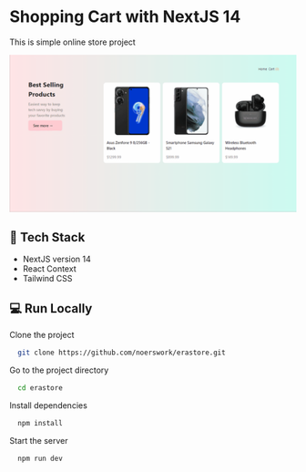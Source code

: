 
# Shopping Cart with NextJS 14

This is simple online store project 

<img src="/public/erastore.gif">

## 🚀 Tech Stack
- NextJS version 14
- React Context
- Tailwind CSS


## 💻 Run Locally

Clone the project

```bash
  git clone https://github.com/noerswork/erastore.git
```

Go to the project directory

```bash
  cd erastore
```

Install dependencies

```bash
  npm install
```

Start the server

```bash
  npm run dev
```

